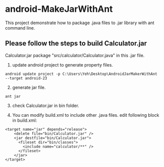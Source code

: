 # android-MakeJarWithAnt
This project demonstrate how to package .java files to .jar library with ant command line.

## Please follow the steps to build Calculator.jar
Calculator.jar package "src/calculator/Calculator.java" in this .jar file.

1. update android project to generate property files.
```
android update project -p C:\Users\Yeh\Desktop\AndroidJarMakerWithAnt --target android-23
```
2. generate jar file.
```
ant jar
```
3. check Calculator.jar in bin folder.

4. You can modify build.xml to include other .java files.
edit following block in build.xml:
```
<target name="jar" depends="release">
	<delete file="bin/Calculator.jar" />
    <jar destfile="bin/Calculator.jar">
      <fileset dir="bin/classes">
        <include name="calculator/**" />
      </fileset>
    </jar>
</target>
```

